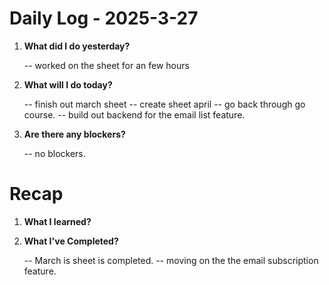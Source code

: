
# Daily Log - 2025-3-27

1. **What did I do yesterday?**
   
   -- worked on the sheet for an few hours

2. **What will I do today?**
   
   -- finish out march sheet
   -- create sheet april
   -- go back through go course.
   -- build out backend for the email list feature.

3. **Are there any blockers?**

   -- no blockers.

# Recap

1. **What I learned?**

2. **What I've Completed?**
   
   -- March is sheet is completed.
   -- moving on the the email subscription feature. 

<!-- 

git add .; git commit -m "daily stand-up"; git push; 
git add .; git commit -m "daily close"; git push; 

-->